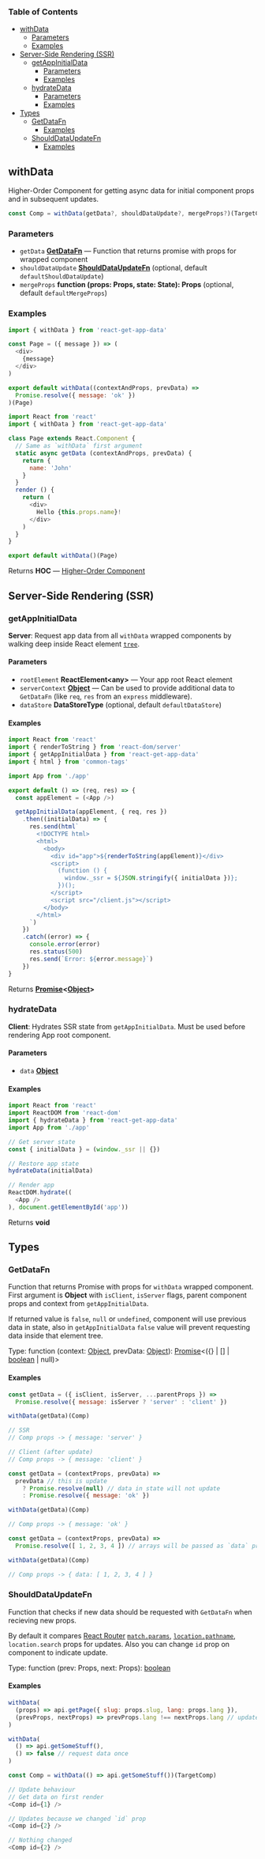 <!-- Generated by documentation.js. Update this documentation by updating the source code. -->

### Table of Contents

-   [withData][1]
    -   [Parameters][2]
    -   [Examples][3]
-   [Server-Side Rendering (SSR)][4]
    -   [getAppInitialData][5]
        -   [Parameters][6]
        -   [Examples][7]
    -   [hydrateData][8]
        -   [Parameters][9]
        -   [Examples][10]
-   [Types][11]
    -   [GetDataFn][12]
        -   [Examples][13]
    -   [ShouldDataUpdateFn][14]
        -   [Examples][15]

## withData

Higher-Order Component for getting async data for initial component props and in subsequent updates.

```js
const Comp = withData(getData?, shouldDataUpdate?, mergeProps?)(TargetComp)
```

### Parameters

-   `getData` **[GetDataFn][16]** — Function that returns promise with props for wrapped component
-   `shouldDataUpdate` **[ShouldDataUpdateFn][17]**  (optional, default `defaultShouldDataUpdate`)
-   `mergeProps` **function (props: Props, state: State): Props**  (optional, default `defaultMergeProps`)

### Examples

```javascript
import { withData } from 'react-get-app-data'

const Page = ({ message }) => (
  <div>
    {message}
  </div>
)

export default withData((contextAndProps, prevData) =>
  Promise.resolve({ message: 'ok' })
)(Page)
```

```javascript
import React from 'react'
import { withData } from 'react-get-app-data'

class Page extends React.Component {
  // Same as `withData` first argument
  static async getData (contextAndProps, prevData) {
    return {
      name: 'John'
    }
  }
  render () {
    return (
      <div>
        Hello {this.props.name}!
      </div>
    )
  }
}

export default withData()(Page)
```

Returns **HOC** — [Higher-Order Component][18]

## Server-Side Rendering (SSR)




### getAppInitialData

**Server**: Request app data from all `withData` wrapped components
by walking deep inside React element [`tree`][19].

#### Parameters

-   `rootElement` **ReactElement&lt;any>** — Your app root React element
-   `serverContext` **[Object][20]** — Can be used to provide additional data to `GetDataFn` (like `req`, `res` from an `express` middleware).
-   `dataStore` **DataStoreType**  (optional, default `defaultDataStore`)

#### Examples

```javascript
import React from 'react'
import { renderToString } from 'react-dom/server'
import { getAppInitialData } from 'react-get-app-data'
import { html } from 'common-tags'

import App from './app'

export default () => (req, res) => {
  const appElement = (<App />)

  getAppInitialData(appElement, { req, res })
    .then((initialData) => {
      res.send(html`
        <!DOCTYPE html>
        <html>
          <body>
            <div id="app">${renderToString(appElement)}</div>
            <script>
              (function () {
                window._ssr = ${JSON.stringify({ initialData })};
              })();
            </script>
            <script src="/client.js"></script>
          </body>
        </html>
      `)
    })
    .catch((error) => {
      console.error(error)
      res.status(500)
      res.send(`Error: ${error.message}`)
    })
}
```

Returns **[Promise][21]&lt;[Object][20]>** 

### hydrateData

**Client**: Hydrates SSR state from `getAppInitialData`.
Must be used before rendering App root component.

#### Parameters

-   `data` **[Object][20]** 

#### Examples

```javascript
import React from 'react'
import ReactDOM from 'react-dom'
import { hydrateData } from 'react-get-app-data'
import App from './app'

// Get server state
const { initialData } = (window._ssr || {})

// Restore app state
hydrateData(initialData)

// Render app
ReactDOM.hydrate((
  <App />
), document.getElementById('app'))
```

Returns **void** 

## Types




### GetDataFn

Function that returns Promise with props for `withData` wrapped component.
First argument is **Object** with `isClient`, `isServer` flags, parent component props and context from `getAppInitialData`.

If returned value is `false`, `null` or `undefined`, component will use previous data in state, also
in `getAppInitialData` `false` value will prevent requesting data inside that element tree.

Type: function (context: [Object][20], prevData: [Object][20]): [Promise][21]&lt;({} | \[] | [boolean][22] | null)>

#### Examples

```javascript
const getData = ({ isClient, isServer, ...parentProps }) =>
  Promise.resolve({ message: isServer ? 'server' : 'client' })

withData(getData)(Comp)

// SSR
// Comp props -> { message: 'server' }

// Client (after update)
// Comp props -> { message: 'client' }
```

```javascript
const getData = (contextProps, prevData) =>
  prevData // this is update
    ? Promise.resolve(null) // data in state will not update
    : Promise.resolve({ message: 'ok' })

withData(getData)(Comp)

// Comp props -> { message: 'ok' }
```

```javascript
const getData = (contextProps, prevData) =>
  Promise.resolve([ 1, 2, 3, 4 ]) // arrays will be passed as `data` prop

withData(getData)(Comp)

// Comp props -> { data: [ 1, 2, 3, 4 ] }
```

### ShouldDataUpdateFn

Function that checks if new data should be requested with `GetDataFn` when recieving new props.

By default it compares [React Router][23] [`match.params`][24], [`location.pathname`][25], `location.search` props for updates. Also you can change `id` prop on component to indicate update.

Type: function (prev: Props, next: Props): [boolean][22]

#### Examples

```javascript
withData(
  (props) => api.getPage({ slug: props.slug, lang: props.lang }),
  (prevProps, nextProps) => prevProps.lang !== nextProps.lang // update data only on lang change
)
```

```javascript
withData(
  () => api.getSomeStuff(),
  () => false // request data once
)
```

```javascript
const Comp = withData(() => api.getSomeStuff())(TargetComp)

// Update behaviour
// Get data on first render
<Comp id={1} />

// Updates because we changed `id` prop
<Comp id={2} />

// Nothing changed
<Comp id={2} />
```

[1]: #withdata

[2]: #parameters

[3]: #examples

[4]: #server-side-rendering-ssr

[5]: #getappinitialdata

[6]: #parameters-1

[7]: #examples-1

[8]: #hydratedata

[9]: #parameters-2

[10]: #examples-2

[11]: #types

[12]: #getdatafn

[13]: #examples-3

[14]: #shoulddataupdatefn

[15]: #examples-4

[16]: #getdatafn

[17]: #shoulddataupdatefn

[18]: https://reactjs.org/docs/higher-order-components.html

[19]: https://github.com/ctrlplusb/react-tree-walker/

[20]: https://developer.mozilla.org/docs/Web/JavaScript/Reference/Global_Objects/Object

[21]: https://developer.mozilla.org/docs/Web/JavaScript/Reference/Global_Objects/Promise

[22]: https://developer.mozilla.org/docs/Web/JavaScript/Reference/Global_Objects/Boolean

[23]: https://reacttraining.com/react-router

[24]: https://reacttraining.com/react-router/web/api/match

[25]: https://reacttraining.com/react-router/web/api/location
